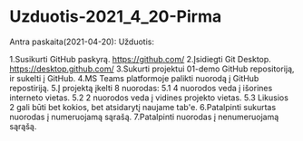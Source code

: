 # Uzduotis-2021_4_20-Pirma
Antra paskaita(2021-04-20): Užduotis:

1.Susikurti GitHub paskyrą. https://github.com/
2.Įsidiegti Git Desktop. https://desktop.github.com/
3.Sukurti projektui 01-demo GitHub repositoriją, ir sukelti į GitHub.
4.MS Teams platformoje palikti nuorodą į GitHub repostiriją.
5.Į projektą įkelti 8 nuorodas: 5.1 4 nuorodos veda į išorines interneto vietas. 5.2 2 nuorodos veda į vidines projekto vietas. 5.3 Likusios 2 gali būti bet kokios, bet atsidarytį naujame tab'e.
6.Patalpinti sukurtas nuorodas į numeruojamą sąrašą.
7.Patalpinti nuorodas į nenumeruojamą sąrąšą.
